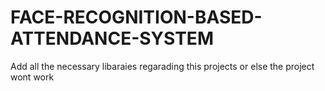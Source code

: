# FACE-RECOGNITION-BASED-ATTENDANCE-SYSTEM
Add all the necessary libaraies regarading this projects or else the project wont work
